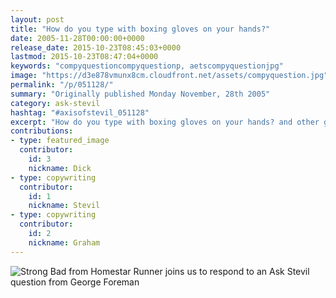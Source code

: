 ```yaml
---
layout: post
title: "How do you type with boxing gloves on your hands?"
date: 2005-11-28T00:00:00+0000
release_date: 2015-10-23T08:45:03+0000
lastmod: 2015-10-23T08:47:04+0000
keywords: "compyquestioncompyquestionp, aetscompyquestionjpg"
image: "https://d3e878vmunx8cm.cloudfront.net/assets/compyquestion.jpg"
permalink: "/p/051128/"
summary: "Originally published Monday November, 28th 2005"
category: ask-stevil
hashtag: "#axisofstevil_051128"
excerpt: "How do you type with boxing gloves on your hands? and other great questions from Monday November, 28th 2005"
contributions:
- type: featured_image
  contributor:
    id: 3
    nickname: Dick
- type: copywriting
  contributor:
    id: 1
    nickname: Stevil
- type: copywriting
  contributor:
    id: 2
    nickname: Graham
---
```


[p01]: https://d3e878vmunx8cm.cloudfront.net/assets/compyquestion.jpg "compyquestion"
![Strong Bad from Homestar Runner joins us to respond to an Ask Stevil question from George Foreman][p01]
